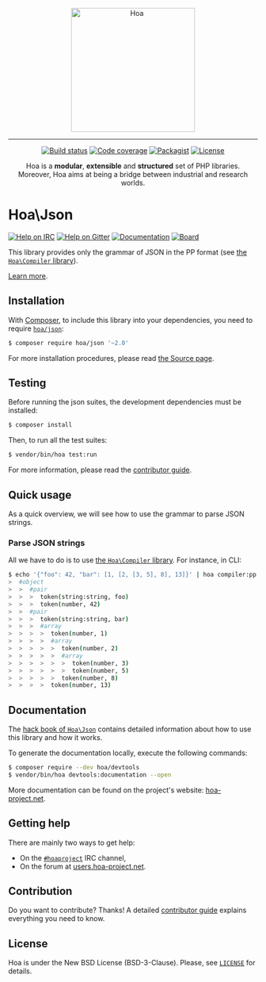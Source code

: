 <p align="center">
  <img src="https://static.hoa-project.net/Image/Hoa.svg" alt="Hoa" width="250px" />
</p>

---

<p align="center">
  <a href="https://travis-ci.org/hoaproject/Json"><img src="https://img.shields.io/travis/hoaproject/Json/master.svg" alt="Build status" /></a>
  <a href="https://coveralls.io/github/hoaproject/Json?branch=master"><img src="https://img.shields.io/coveralls/hoaproject/Json/master.svg" alt="Code coverage" /></a>
  <a href="https://packagist.org/packages/hoa/json"><img src="https://img.shields.io/packagist/dt/hoa/json.svg" alt="Packagist" /></a>
  <a href="https://hoa-project.net/LICENSE"><img src="https://img.shields.io/packagist/l/hoa/json.svg" alt="License" /></a>
</p>
<p align="center">
  Hoa is a <strong>modular</strong>, <strong>extensible</strong> and
  <strong>structured</strong> set of PHP libraries.<br />
  Moreover, Hoa aims at being a bridge between industrial and research worlds.
</p>

# Hoa\Json

[![Help on IRC](https://img.shields.io/badge/help-%23hoaproject-ff0066.svg)](https://webchat.freenode.net/?channels=#hoaproject)
[![Help on Gitter](https://img.shields.io/badge/help-gitter-ff0066.svg)](https://gitter.im/hoaproject/central)
[![Documentation](https://img.shields.io/badge/documentation-hack_book-ff0066.svg)](https://central.hoa-project.net/Documentation/Library/Json)
[![Board](https://img.shields.io/badge/organisation-board-ff0066.svg)](https://waffle.io/hoaproject/json)

This library provides only the grammar of JSON in the PP format (see [the
`Hoa\Compiler`
library](https://central.hoa-project.net/Resource/Library/Compiler)).

[Learn more](https://central.hoa-project.net/Documentation/Library/Json).

## Installation

With [Composer](https://getcomposer.org/), to include this library into
your dependencies, you need to
require [`hoa/json`](https://packagist.org/packages/hoa/json):

```sh
$ composer require hoa/json '~2.0'
```

For more installation procedures, please read [the Source
page](https://hoa-project.net/Source.html).

## Testing

Before running the json suites, the development dependencies must be installed:

```sh
$ composer install
```

Then, to run all the test suites:

```sh
$ vendor/bin/hoa test:run
```

For more information, please read the [contributor
guide](https://hoa-project.net/Literature/Contributor/Guide.html).

## Quick usage

As a quick overview, we will see how to use the grammar to parse JSON strings.

### Parse JSON strings

All we have to do is to use [the `Hoa\Compiler`
library](https://central.hoa-project.net/Resource/Library/Compiler). For
instance, in CLI:

```sh
$ echo '{"foo": 42, "bar": [1, [2, [3, 5], 8], 13]}' | hoa compiler:pp hoa://Library/Json/Grammar.pp 0 -v dump
>  #object
>  >  #pair
>  >  >  token(string:string, foo)
>  >  >  token(number, 42)
>  >  #pair
>  >  >  token(string:string, bar)
>  >  >  #array
>  >  >  >  token(number, 1)
>  >  >  >  #array
>  >  >  >  >  token(number, 2)
>  >  >  >  >  #array
>  >  >  >  >  >  token(number, 3)
>  >  >  >  >  >  token(number, 5)
>  >  >  >  >  token(number, 8)
>  >  >  >  token(number, 13)
```

## Documentation

The
[hack book of `Hoa\Json`](https://central.hoa-project.net/Documentation/Library/Json) contains
detailed information about how to use this library and how it works.

To generate the documentation locally, execute the following commands:

```sh
$ composer require --dev hoa/devtools
$ vendor/bin/hoa devtools:documentation --open
```

More documentation can be found on the project's website:
[hoa-project.net](https://hoa-project.net/).

## Getting help

There are mainly two ways to get help:

  * On the [`#hoaproject`](https://webchat.freenode.net/?channels=#hoaproject)
    IRC channel,
  * On the forum at [users.hoa-project.net](https://users.hoa-project.net).

## Contribution

Do you want to contribute? Thanks! A detailed [contributor
guide](https://hoa-project.net/Literature/Contributor/Guide.html) explains
everything you need to know.

## License

Hoa is under the New BSD License (BSD-3-Clause). Please, see
[`LICENSE`](https://hoa-project.net/LICENSE) for details.
